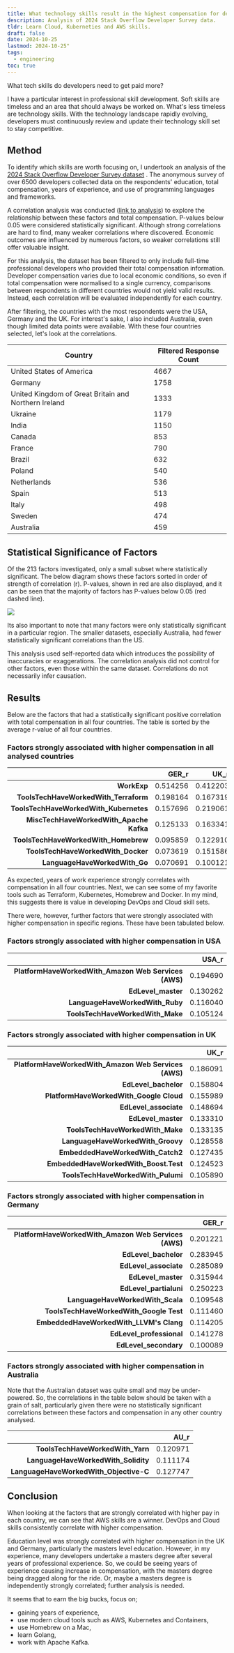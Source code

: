 ```yaml
---
title: What technology skills result in the highest compensation for developers?
description: Analysis of 2024 Stack Overflow Developer Survey data.
tldr: Learn Cloud, Kuberneties and AWS skills.
draft: false
date: 2024-10-25
lastmod: 2024-10-25"
tags:
  - engineering
toc: true
---
```

What tech skills do developers need to get paid more?


I have a particular interest in professional skill development. Soft skills are timeless and an area that should always be worked on. What's less timeless are technology skills. With the technology landscape rapidly evolving, developers must continuously review and update their technology skill set to stay competitive.
## Method

To identify which skills are worth focusing on, I undertook an analysis of the [2024 Stack Overflow Developer Survey dataset](https://survey.stackoverflow.co/) . The anonymous survey of over 6500 developers collected data on the respondents' education, total compensation, years of experience, and use of programming languages and frameworks.

A correlation analysis was conducted ([link to analysis](/26-10-24-github-servey-salary/26-10-24-github-survey-salary.ipynb)) to explore the relationship between these factors and total compensation. P-values below 0.05 were considered statistically significant. Although strong correlations are hard to find, many weaker correlations where discovered. Economic outcomes are influenced by numerous factors, so weaker correlations still offer valuable insight.  

For this analysis, the dataset has been filtered to only include full-time professional developers who provided their total compensation information. Developer compensation varies due to local economic conditions, so even if total compensation were normalised to a single currency, comparisons between respondents in different countries would not yield valid results. Instead, each correlation will be evaluated independently for each country.

After filtering, the countries with the most respondents were the USA, Germany and the UK. For interest's sake, I also included Australia, even though limited data points were available. With these four countries selected, let's look at the correlations.

| **Country**                                          | **Filtered Response Count** |
| ---------------------------------------------------- | --------------------------- |
| United States of America                             | 4667                        |
| Germany                                              | 1758                        |
| United Kingdom of Great Britain and Northern Ireland | 1333                        |
| Ukraine                                              | 1179                        |
| India                                                | 1150                        |
| Canada                                               | 853                         |
| France                                               | 790                         |
| Brazil                                               | 632                         |
| Poland                                               | 540                         |
| Netherlands                                          | 536                         |
| Spain                                                | 513                         |
| Italy                                                | 498                         |
| Sweden                                               | 474                         |
| Australia                                            | 459                         |

## Statistical Significance of Factors

Of the 213 factors investigated, only a small subset where statistically significant. The below diagram shows these factors sorted in order of strength of correlation (r). P-values, shown in red are also displayed, and it can be seen that the majority of factors has P-values below 0.05 (red dashed line). 

![](/26-10-24-github-servey-salary/factors_and_p_value.png)

Its also important to note that many factors were only statistically significant in a particular region. The smaller datasets, especially Australia, had fewer statistically significant correlations than the US.

This analysis used self-reported data which introduces the possibility of inaccuracies or exaggerations. The correlation analysis did not control for other factors, even those within the same dataset. Correlations do not necessarily infer causation.

## Results

Below are the factors that had a statistically significant positive correlation with total compensation in all four countries. The table is sorted by the average r-value of all four countries.

### Factors strongly associated with higher compensation in all analysed countries

|                                         | **GER_r** | **UK_r** | **USA_r** | **AU_r** | **AVG_r** |
| --------------------------------------: | --------: | -------: | --------: | -------: | --------: |
|                             **WorkExp** |  0.514256 | 0.412203 |  0.382118 | 0.430147 |  0.434681 |
|   **ToolsTechHaveWorkedWith_Terraform** |  0.198164 | 0.167319 |  0.183067 | 0.124752 |  0.168326 |
|  **ToolsTechHaveWorkedWith_Kubernetes** |  0.157696 | 0.219061 |  0.157023 | 0.119103 |  0.163221 |
| **MiscTechHaveWorkedWith_Apache Kafka** |  0.125133 | 0.163341 |  0.149304 | 0.197993 |  0.158943 |
|    **ToolsTechHaveWorkedWith_Homebrew** |  0.095859 | 0.122910 |  0.170613 | 0.184254 |  0.143409 |
|      **ToolsTechHaveWorkedWith_Docker** |  0.073619 | 0.151586 |  0.118815 | 0.146483 |  0.122626 |
|           **LanguageHaveWorkedWith_Go** |  0.070691 | 0.100121 |  0.125164 | 0.140733 |  0.109177 |


As expected, years of work experience strongly correlates with compensation in all four countries. Next, we can see some of my favorite tools such as Terraform, Kubernetes, Homebrew and Docker. In my mind, this suggests there is value in developing DevOps and Cloud skill sets.

There were, however, further factors that were strongly associated with higher compensation in specific regions. These have been tabulated below.

### Factors strongly associated with higher compensation in USA

|                                                      | **USA_r** |
| ---------------------------------------------------: | --------: |
| **PlatformHaveWorkedWith_Amazon Web Services (AWS)** |  0.194690 |
|                                   **EdLevel_master** |  0.130262 |
|                      **LanguageHaveWorkedWith_Ruby** |  0.116040 |
|                     **ToolsTechHaveWorkedWith_Make** |  0.105124 |

### Factors strongly associated with higher compensation in UK

|                                                      | **UK_r** |
| ---------------------------------------------------: | -------: |
| **PlatformHaveWorkedWith_Amazon Web Services (AWS)** | 0.186091 |
|                                 **EdLevel_bachelor** | 0.158804 |
|              **PlatformHaveWorkedWith_Google Cloud** | 0.155989 |
|                                **EdLevel_associate** | 0.148694 |
|                                   **EdLevel_master** | 0.133310 |
|                     **ToolsTechHaveWorkedWith_Make** | 0.133135 |
|                    **LanguageHaveWorkedWith_Groovy** | 0.128558 |
|                    **EmbeddedHaveWorkedWith_Catch2** | 0.127435 |
|                **EmbeddedHaveWorkedWith_Boost.Test** | 0.124523 |
|                   **ToolsTechHaveWorkedWith_Pulumi** | 0.105890 |

### Factors strongly associated with higher compensation in Germany

|                                                      | **GER_r** |
| ---------------------------------------------------: | --------: |
| **PlatformHaveWorkedWith_Amazon Web Services (AWS)** |  0.201221 |
|                                 **EdLevel_bachelor** |  0.283945 |
|                                **EdLevel_associate** |  0.285089 |
|                                   **EdLevel_master** |  0.315944 |
|                               **EdLevel_partialuni** |  0.250223 |
|                     **LanguageHaveWorkedWith_Scala** |  0.109548 |
|              **ToolsTechHaveWorkedWith_Google Test** |  0.111460 |
|              **EmbeddedHaveWorkedWith_LLVM's Clang** |  0.114205 |
|                             **EdLevel_professional** |  0.141278 |
|                                **EdLevel_secondary** |  0.100089 |

### Factors strongly associated with higher compensation in Australia

Note that the Australian dataset was quite small and may be under-powered. So, the correlations in the table below should be taken with a grain of salt, particularly given there were no statistically significant correlations between these factors and compensation in any other country analysed.

|                                        | **AU_r** |
| -------------------------------------: | -------: |
|       **ToolsTechHaveWorkedWith_Yarn** | 0.120971 |
|    **LanguageHaveWorkedWith_Solidity** | 0.111174 |
| **LanguageHaveWorkedWith_Objective-C** | 0.127747 |

## Conclusion

When looking at the factors that are strongly correlated with higher pay in each country, we can see that AWS skills are a winner. DevOps and Cloud skills consistently correlate with higher compensation.

Education level was strongly correlated with higher compensation in the UK and Germany, particularly the masters level education. However, in my experience, many developers undertake a masters degree after several years of professional experience. So, we could be seeing years of experience causing increase in compensation, with the masters degree being dragged along for the ride. Or, maybe a masters degree is independently strongly correlated; further analysis is needed.

It seems that to earn the big bucks, focus on;

- gaining years of experience,
- use modern cloud tools such as AWS, Kubernetes and Containers,
- use Homebrew on a Mac,
- learn Golang,
- work with Apache Kafka.
